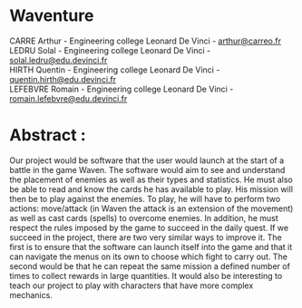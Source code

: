 # Waventure

CARRE Arthur - Engineering college Leonard De Vinci - arthur@carreo.fr  
LEDRU Solal - Engineering college Leonard De Vinci - solal.ledru@edu.devinci.fr  
HIRTH Quentin - Engineering college Leonard De Vinci - quentin.hirth@edu.devinci.fr  
LEFEBVRE Romain - Engineering college Leonard De Vinci - romain.lefebvre@edu.devinci.fr  

# Abstract :

Our project would be software that the user would launch at the start of a battle in the game Waven. The software would aim to see and understand the placement of enemies as well as their types and statistics. He must also be able to read and know the cards he has available to play. His mission will then be to play against the enemies. To play, he will have to perform two actions: move/attack (in Waven the attack is an extension of the movement) as well as cast cards (spells) to overcome enemies. In addition, he must respect the rules imposed by the game to succeed in the daily quest.
If we succeed in the project, there are two very similar ways to improve it. The first is to ensure that the software can launch itself into the game and that it can navigate the menus on its own to choose which fight to carry out. The second would be that he can repeat the same mission a defined number of times to collect rewards in large quantities.
It would also be interesting to teach our project to play with characters that have more complex mechanics.
